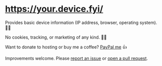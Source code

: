 # https://your.device.fyi/

Provides basic device information (IP address, browser, operating system). 👨‍💻

No cookies, tracking, or marketing of any kind. 🙅‍♀️

Want to donate to hosting or buy me a coffee? [PayPal me](https://www.paypal.com/paypalme/MadebyDistill) 👍

Improvements welcome. Please [report an issue](https://github.com/kylefox/device-fyi/issues) or [open a pull request](https://github.com/kylefox/device-fyi/pulls).
